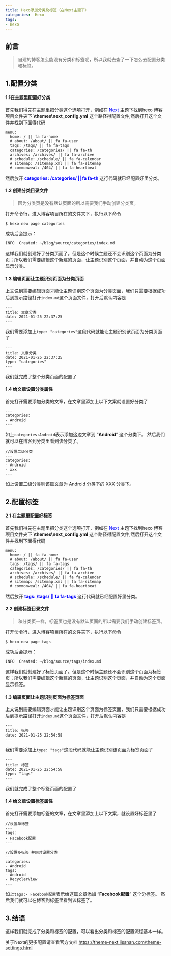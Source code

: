 ```yaml
---
title: Hexo添加分类及标签（在Next主题下）
categories:  Hexo
tags:
- Hexo
---
```


## 前言
>自建的博客怎么能没有分类和标签呢，所以我就去查了一下怎么去配置分类和标签。

## 1.配置分类

#### 1.1在主题里配置好分类
首先我们得先在主题里把分类这个选项打开，例如在<font color=blue > Next </font>主题下找到hexo 博客项目文件夹下 **\themes\next\_config.yml** 这个路径得配置文件,然后打开这个文件并找到下面得代码
```
menu:
  home: / || fa fa-home
  # about: /about/ || fa fa-user
  tags: /tags/ || fa fa-tags
  categories: /categories/ || fa fa-th
  archives: /archives/ || fa fa-archive
  # schedule: /schedule/ || fa fa-calendar
  # sitemap: /sitemap.xml || fa fa-sitemap
  # commonweal: /404/ || fa fa-heartbeat

```
然后放开 **<font color=blue > categories: /categories/ || fa fa-th </font>** 这行代码就已经配置好里分类。

#### 1.2 创建分类目录文件
>因为分类页是没有默认页面的所以需要我们手动创建分类页。

打开命令行，进入博客项目所在的文件夹下，执行以下命令
```
$ hexo new page categories
```
成功后会提示：
```
INFO  Created: ~/blog/source/categories/index.md
```
这样我们就创建好了分类页面了。但是这个时候主题还不会识别这个页面为分类页；所以我们需要编辑这个新建的页面，让主题识别这个页面，并自动为这个页面显示分类。

#### 1.3 编辑页面让主题识别页面为分类页面
上文说到需要编辑页面才能让主题识别这个页面为分类页面，我们只需要根据成功后到提示路径打开`index.md`这个页面文件，打开后默认内容是
```
---
title: 文章分类
date: 2021-01-25 22:37:25
---
```
我们需要添加上`type: "categories"`这段代码就能让主题识别该页面为分类页面了
```
---
title: 文章分类
date: 2021-01-25 22:37:25
type: "categories"
---
```
我们就完成了整个分类页面的配置了
#### 1.4 给文章设置分类属性
首先打开需要添加分类的文章，在文章里添加上以下文案就设置好分类了 
```
---
categories: 
- Android
---
```
如上`categories:Android`表示添加这边文章到 “**Android**” 这个分类下。
然后我们就可以在博客到分类里看到该分类了。
```
//设置二级分类
---
categories: 
- Android
- xxx
---
```
如上设置二级分类则该篇文章为 Android 分类下的 XXX 分类下。


## 2.配置标签
#### 2.1 在主题里配置好标签
首先我们得先在主题里把分类这个选项打开，例如在<font color=blue > Next </font>主题下找到hexo 博客项目文件夹下 **\themes\next\_config.yml** 这个路径得配置文件,然后打开这个文件并找到下面得代码
```
menu:
  home: / || fa fa-home
  # about: /about/ || fa fa-user
  tags: /tags/ || fa fa-tags
  categories: /categories/ || fa fa-th
  archives: /archives/ || fa fa-archive
  # schedule: /schedule/ || fa fa-calendar
  # sitemap: /sitemap.xml || fa fa-sitemap
  # commonweal: /404/ || fa fa-heartbeat

```
然后放开 **<font color=blue > tags: /tags/ || fa fa-tags</font>** 这行代码就已经配置好里分类。

#### 2.2 创建标签目录文件
>和分类页一样，标签页也是没有默认页面的所以需要我们手动创建标签页。

打开命令行，进入博客项目所在的文件夹下，执行以下命令
```
$ hexo new page tags
```
成功后会提示：
```
INFO  Created: ~/blog/source/tags/index.md
```
这样我们就创建好了标签页面了。但是这个时候主题还不会识别这个页面为标签页；所以我们需要编辑这个新建的页面，让主题识别这个页面，并自动为这个页面显示标签。

#### 1.3 编辑页面让主题识别页面为标签页面
上文说到需要编辑页面才能让主题识别这个页面为标签页面，我们只需要根据成功后到提示路径打开`index.md`这个页面文件，打开后默认内容是
```
---
title: 标签
date: 2021-01-25 22:54:58
---
```
我们需要添加上`type: "tags"`这段代码就能让主题识别该页面为标签页面了
```
---
title: 标签
date: 2021-01-25 22:54:58
type: "tags"
---
```
我们就完成了整个标签页面的配置了

#### 1.4 给文章设置标签属性
首先打开需要添加标签的文章，在文章里添加上以下文案，就设置好标签里了 
```
//设置单标签
---
tags:
- Facebook配置
---

//设置多标签 并同时设置分类
---
categories: 
- Android
tags:
- Android
- RecyclerView
---
```
如上`tags:- Facebook配置`表示给这篇文章添加 “**Facebook配置**” 这个分标签。
然后我们就可以在博客到标签里看到该标签了。

## 3.结语
这样我们就完成了分类和标签的配置，可以看出分类和标签的配置流程基本一样。

关于Next的更多配置请查看官方文档 https://theme-next.iissnan.com/theme-settings.html